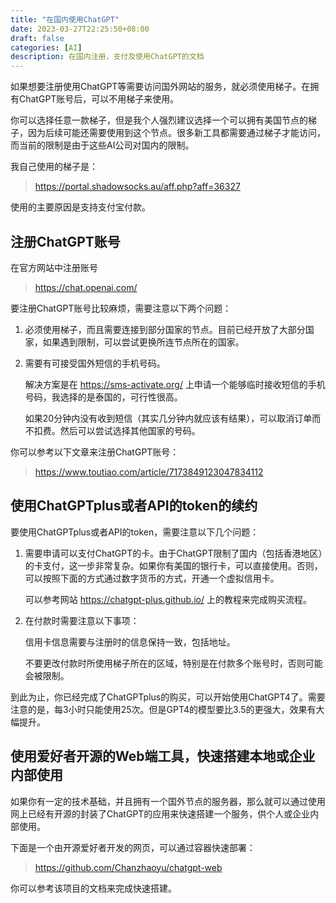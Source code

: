 ```yaml
---
title: "在国内使用ChatGPT"
date: 2023-03-27T22:25:50+08:00
draft: false
categories: [AI]
description: 在国内注册，支付及使用ChatGPT的文档
---
```


<!--more-->

如果想要注册使用ChatGPT等需要访问国外网站的服务，就必须使用梯子。在拥有ChatGPT账号后，可以不用梯子来使用。

你可以选择任意一款梯子，但是我个人强烈建议选择一个可以拥有美国节点的梯子，因为后续可能还需要使用到这个节点。很多新工具都需要通过梯子才能访问，而当前的限制是由于这些AI公司对国内的限制。

我自己使用的梯子是：

> https://portal.shadowsocks.au/aff.php?aff=36327

使用的主要原因是支持支付宝付款。

## 注册ChatGPT账号

在官方网站中注册账号
> https://chat.openai.com/

要注册ChatGPT账号比较麻烦，需要注意以下两个问题：

1. 必须使用梯子，而且需要连接到部分国家的节点。目前已经开放了大部分国家，如果遇到限制，可以尝试更换所连节点所在的国家。

2. 需要有可接受国外短信的手机号码。

    解决方案是在 https://sms-activate.org/ 上申请一个能够临时接收短信的手机号码，我选择的是泰国的，可行性很高。

    如果20分钟内没有收到短信（其实几分钟内就应该有结果），可以取消订单而不扣费。然后可以尝试选择其他国家的号码。

你可以参考以下文章来注册ChatGPT账号：

> https://www.toutiao.com/article/7173849123047834112


## 使用ChatGPTplus或者API的token的续约

要使用ChatGPTplus或者API的token，需要注意以下几个问题：

1. 需要申请可以支付ChatGPT的卡。由于ChatGPT限制了国内（包括香港地区）的卡支付，这一步非常复杂。如果你有美国的银行卡，可以直接使用。否则，可以按照下面的方式通过数字货币的方式，开通一个虚拟信用卡。

    可以参考网站 https://chatgpt-plus.github.io/ 上的教程来完成购买流程。

2. 在付款时需要注意以下事项：

    信用卡信息需要与注册时的信息保持一致，包括地址。

    不要更改付款时所使用梯子所在的区域，特别是在付款多个账号时，否则可能会被限制。

到此为止，你已经完成了ChatGPTplus的购买，可以开始使用ChatGPT4了。需要注意的是，每3小时只能使用25次。但是GPT4的模型要比3.5的更强大，效果有大幅提升。

## 使用爱好者开源的Web端工具，快速搭建本地或企业内部使用

如果你有一定的技术基础，并且拥有一个国外节点的服务器，那么就可以通过使用网上已经有开源的封装了ChatGPT的应用来快速搭建一个服务，供个人或企业内部使用。

下面是一个由开源爱好者开发的网页，可以通过容器快速部署：

> https://github.com/Chanzhaoyu/chatgpt-web

你可以参考该项目的文档来完成快速搭建。








